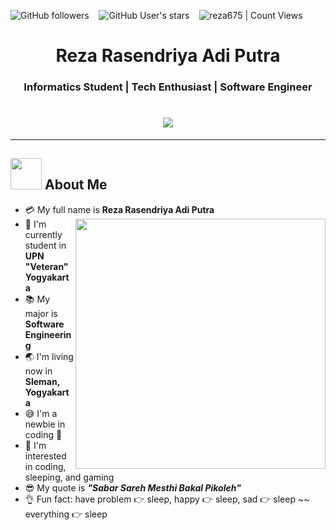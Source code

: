 <img alt="GitHub followers" src="https://img.shields.io/github/followers/reza675?style=social"> &nbsp;&nbsp; <img alt="GitHub User's stars" src="https://img.shields.io/github/stars/reza675?style=social"> &nbsp;&nbsp; <img alt="reza675 | Count Views" src="https://enemo786q3svfle.m.pipedream.net" />

<h1 align="center">Reza Rasendriya Adi Putra</h1>
<h3 align="center">Informatics Student | Tech Enthusiast | Software Engineer</h3>

<h1 align="center">
  <img src="https://readme-typing-svg.herokuapp.com?font=Press+Start+2P&size=24&duration=3000&color=00FF00&center=true&vCenter=true&width=900&height=60&lines=👾+Reza+Rasendriya+Adi+Putra+👾;🎮+Informatics+Student+%7C+Tech+Enthusiast;🕹️+Software+Developer+%7C+Retro+Gamer">
</h1>



---
## <img src="https://raw.githubusercontent.com/nixin72/nixin72/master/wave.gif" width="50px" height="50px"></img> About Me
- :credit_card: My full name is **Reza Rasendriya Adi Putra** <img src="https://i.pinimg.com/originals/df/1a/ff/df1aff8395678d11b99b575f0e3b19d5.gif" width="400" align="right"/>
- :school: I'm currently student in **UPN "Veteran" Yogyakarta**
- :books: My major is **Software Engineering**
- :earth_asia: I'm living now in **Sleman, Yogyakarta**
- :sweat_smile: I'm a newbie in coding :penguin:
- :monocle_face: I'm interested in coding, sleeping, and gaming
- :sunglasses: My quote is ***"Sabar Sareh Mesthi Bakal Pikoleh"*** 
- :ok_hand: Fun fact: have problem :point_right: sleep, happy :point_right: sleep, sad :point_right: sleep ~~ everything :point_right: sleep
